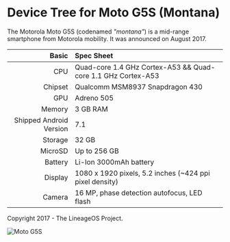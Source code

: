 Device Tree for Moto G5S (Montana)
===========================================

The Motorola Moto G5S (codenamed _"montana"_) is a mid-range smartphone from Motorola mobility.
It was announced on August 2017.

Basic   | Spec Sheet
-------:|:-------------------------
CPU     | Quad-core 1.4 GHz Cortex-A53 && Quad-core 1.1 GHz Cortex-A53
Chipset | Qualcomm MSM8937 Snapdragon 430
GPU     | Adreno 505
Memory  | 3 GB RAM
Shipped Android Version | 7.1
Storage | 32 GB
MicroSD | Up to 256 GB
Battery | Li-Ion 3000mAh battery
Display | 1080 x 1920 pixels, 5.2 inches (~424 ppi pixel density)
Camera  | 16 MP, phase detection autofocus, LED flash

Copyright 2017 - The LineageOS Project.

![Moto G5S](http://cdn2.gsmarena.com/vv/pics/motorola/motorola-moto-g5s-1.jpg "Moto G5S")

